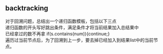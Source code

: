 ## backtracking
对于回溯问题，总结出一个递归函数模板，包括以下三点  
递归函数的开头写好跳出条件，满足条件才将当前结果加入总结果中  
已经拿过的数不再拿 if(s.contains(num)){continue;}  
遍历过当前节点后，为了回溯到上一步，要去掉已经加入到结果list中的当前节点。  
